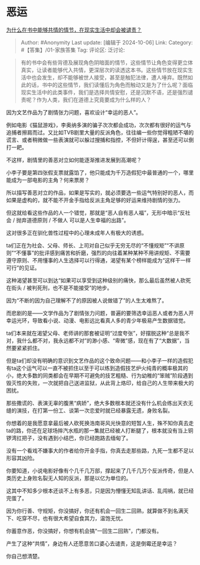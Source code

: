 # 恶运
[为什么在书中能够共情的情节，在现实生活中却会被谴责？](https://www.zhihu.com/question/606006645/answer/4279238740)

> Author: #Anonymity
> Last update: [编辑于 2024-10-06]
> Link:
> Category: #【答集】/01-家族答集 
> Tag: 
> 评论区:
> 泛讨论:

> 有的书中会有些背德及展现角色阴暗面的情节，这些情节让角色变得更立体真实，让读者能够代入共情，更深层次的读透这本书。这些情节放在现实生活中也会发生，却不能够被世人接受，甚至是触犯法律，遭人唾弃。既然如此的话，书中的这些情节，我们读懂后为角色而触动又是为了什么呢？面临现实生活中的此类事件，我们是选择共情安慰，还是沉默不语，还是强烈谴责呢？作为人类，我们在道德上究竟要成为什么样的人？

因为文艺作品为了剧情张力问题，喜欢设计“幸运的恶人”。

例如电影《猫鼠游戏》，李奥纳多演的骗子次次都会成功，次次都有很好的运气与追捕者擦肩而过。又比如TVB剧里大量的反派角色，往往编一些你觉得粗陋不堪的谎言、或者稍微做一些表演就可以躲过搜捕和指控，不但奸计得逞，甚至还可以倒打一耙。

不这样，剧情里的善恶对立如何能逐渐推进发展到高潮呢？

小李子要是第四张假支票就露馅了，他只能成为千万造假犯中最普通的一个，哪里能成为一部电影的主角？何来票房？

所以描写善恶对立的作品，如果是写实的，就必须要选一些运气特别好的恶人，而如果是虚构的，就不能不开金手指给反派主角足够的好运来维持剧情的张力。

但这就给看这些作品的人一个错觉，那就是“恶人自有恶人福”，无形中暗示“反社会 / 抛弃道德原则 / 不做人 可以是人生幸福的出路”。

这对很多正在驯化兽性过程中的心理未成年人有极大的诱惑。

ta们正在为社会、父母、师长、上司对自己似乎无穷无尽的“不懂规矩”“不讲原则”“不懂事”的批评感到痛苦和折磨，强烈的向往着某种某种不用讲规矩、不需要遵守原则、不用懂事的人生选择可以行得通，渴望有某个榜样能成为“这样干一样可行”的见证。

这种渴望甚至可以到达“如果可以享受到这种级别的痛快，那么最后虽然被人砍死在街头 / 被判死刑，也不是不能接受”的地步。

因为“不断的因为自己理解不了的原因被人说做错了”的人生太难熬了。

而悲剧的是——文学作品为了剧情张力问题，普遍的要筛选幸运恶人或者为恶人开幸运光环，导致看小说、动漫、电影远比看真人多的青少年极易产生数据错觉。

ta们本来就在渴望父母、老师讲的那套被证明“过度夸张”，好摆脱这种“总是我不对，我什么都不对，我永远都不对”的渺小感、“卑微”感，现在有了“大数据”，当然要紧紧抓住。

但是ta们却没有明确的意识到文艺作品的这个致命问题——和小李子一样的造假犯有ta这个运气可以一直不被抓住以至于可以练到造假技艺炉火纯青的概率极其的小，绝大多数的同类都会在早期不可避免的技艺粗糙、行为幼稚的“笨贼”阶段遇到毁灭性的失败，一次就把自己送进监狱，从此背上烙印，给自己的人生带来极大的困扰。

那些撒谎的、表演无辜的腹黑“病娇”，绝大多数根本就还没有什么机会练出天衣无缝的演技，在打第一份工、谈第一次恋爱时就已经暴露无遗，身败名裂。

你想着的是我愿意拿最后被人砍死换浩南哥风光快意的短暂人生，殊不知你真去走ta的路，你还在足球场摔汽水瓶的那一集就已经被人打断腿了，根本就没有当上铜锣湾扛把子，没有遇到小结巴，你已经跑路去缅甸了。

没有一个看戏不嫌事大的作者给你开金手指，你真去走那些路，九死一生都不足以形容其凶险。

你要知道，小说电影好像有个几千几万部，撑起来了几千几万个反派传奇，但是人类历史上身败名裂无人知的反派，那是以亿为单位的。

这其中不知多少根本还谈不上有多恶，只是因为懵懂无知乱讲话、乱闯祸，就已经完蛋了。

因为你行善、守规矩，你没搞好，你还有机会一回生二回熟，就算做不到名满天下、吃穿不尽，也有很大希望自食其力，温饱无忧。

你蓄意作恶，你没搞好，你想有机会搞“一回生二回熟”，门都没有。

产生了这种“共情”，身边有人还愿意苦口婆心去谴责，这是倒霉还是幸运？

你自己想清楚。